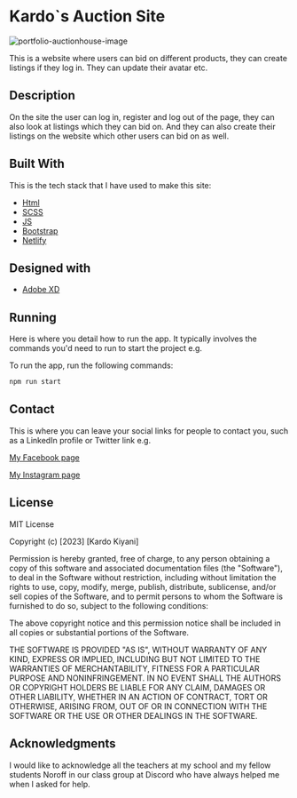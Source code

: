 # Kardo`s Auction Site

![portfolio-auctionhouse-image](https://github.com/kardokiyani/SemesterProject2/assets/91535515/02206340-4f5e-4dd7-9d71-55bff7744060)

This is a website where users can bid on different products, they can create listings if they log in. They can update their avatar etc.

## Description

On the site the user can log in, register and log out of the page, they can also look at listings which they can bid on. And they can also create their listings on the website which other users can bid on as well.

## Built With

This is the tech stack that I have used to make this site:

- [Html]()
- [SCSS]()
- [JS]()
- [Bootstrap]()
- [Netlify](https://www.netlify.com/)

## Designed with

- [Adobe XD](https://www.adobe.com)

## Running

Here is where you detail how to run the app. It typically involves the commands you'd need to run to start the project e.g.

To run the app, run the following commands:

```bash
npm run start
```

## Contact

This is where you can leave your social links for people to contact you, such as a LinkedIn profile or Twitter link e.g.

[My Facebook page](https://www.facebook.com/kardo.kiyani.1998)

[My Instagram page](https://www.instagram.com/kardojr929/)

## License

MIT License

Copyright (c) [2023] [Kardo Kiyani]

Permission is hereby granted, free of charge, to any person obtaining a copy
of this software and associated documentation files (the "Software"), to deal
in the Software without restriction, including without limitation the rights
to use, copy, modify, merge, publish, distribute, sublicense, and/or sell
copies of the Software, and to permit persons to whom the Software is
furnished to do so, subject to the following conditions:

The above copyright notice and this permission notice shall be included in all
copies or substantial portions of the Software.

THE SOFTWARE IS PROVIDED "AS IS", WITHOUT WARRANTY OF ANY KIND, EXPRESS OR
IMPLIED, INCLUDING BUT NOT LIMITED TO THE WARRANTIES OF MERCHANTABILITY,
FITNESS FOR A PARTICULAR PURPOSE AND NONINFRINGEMENT. IN NO EVENT SHALL THE
AUTHORS OR COPYRIGHT HOLDERS BE LIABLE FOR ANY CLAIM, DAMAGES OR OTHER
LIABILITY, WHETHER IN AN ACTION OF CONTRACT, TORT OR OTHERWISE, ARISING FROM,
OUT OF OR IN CONNECTION WITH THE SOFTWARE OR THE USE OR OTHER DEALINGS IN THE
SOFTWARE.

## Acknowledgments

I would like to acknowledge all the teachers at my school and my fellow students Noroff in our class group at Discord who have always helped me when I asked for help.
